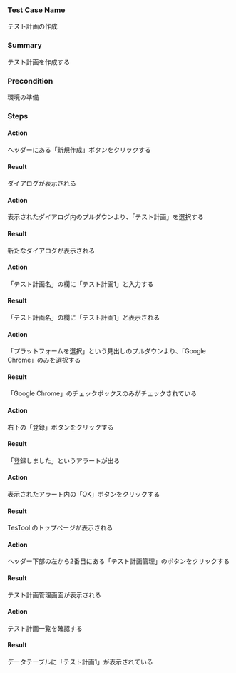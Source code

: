 ### Test Case Name
テスト計画の作成

### Summary
テスト計画を作成する

### Precondition
環境の準備

### Steps

#### Action
ヘッダーにある「新規作成」ボタンをクリックする
#### Result
ダイアログが表示される

#### Action
表示されたダイアログ内のプルダウンより、「テスト計画」を選択する
#### Result
新たなダイアログが表示される

#### Action
「テスト計画名」の欄に「テスト計画1」と入力する
#### Result
「テスト計画名」の欄に「テスト計画1」と表示される

#### Action
「プラットフォームを選択」という見出しのプルダウンより、「Google Chrome」のみを選択する
#### Result
「Google Chrome」のチェックボックスのみがチェックされている

#### Action
右下の「登録」ボタンをクリックする
#### Result
「登録しました」というアラートが出る

#### Action
表示されたアラート内の「OK」ボタンをクリックする
#### Result
TesTool のトップページが表示される

#### Action
ヘッダー下部の左から2番目にある「テスト計画管理」のボタンをクリックする
#### Result
テスト計画管理画面が表示される

#### Action
テスト計画一覧を確認する
#### Result
データテーブルに「テスト計画1」が表示されている
